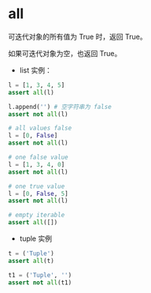 # all

可迭代对象的所有值为 True 时，返回 True。

如果可迭代对象为空，也返回 True。

- list 实例：

```py
l = [1, 3, 4, 5]
assert all(l)

l.append('') # 空字符串为 false
assert not all(l)

# all values false
l = [0, False]
assert not all(l)

# one false value
l = [1, 3, 4, 0]
assert not all(l)

# one true value
l = [0, False, 5]
assert not all(l)

# empty iterable
assert all([])
```

- tuple 实例

```py
t = ('Tuple')
assert all(t)

t1 = ('Tuple', '')
assert not all(t1)
```
